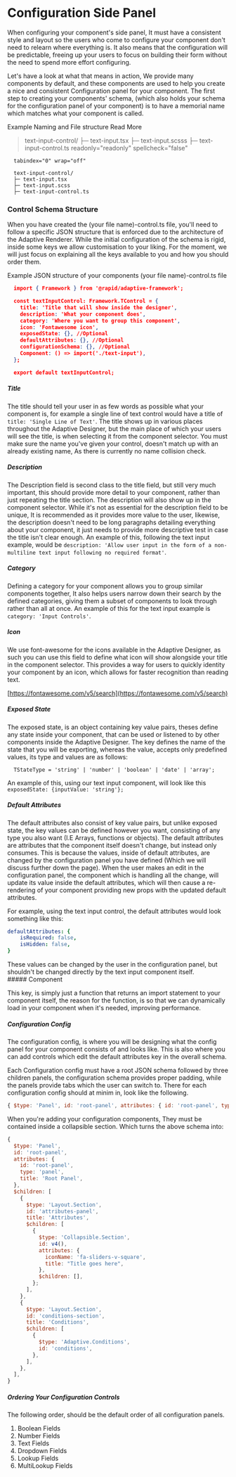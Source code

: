 # Configuration Side Panel

When configuring your component's side panel, It must have a consistent style and layout so the users who come to configure your component don't need to relearn where everything is. It also means that the configuration will be predictable, freeing up your users to focus on building their form without the need to spend more effort configuring.

Let's have a look at what that means in action, We provide many components by default, and these components are used to help you create a nice and consistent Configuration panel for your component. The first step to creating your components' schema, (which also holds your schema for the configuration panel of your component) is to have a memorial name which matches what your component is called.

<p class="callout info">Example Naming and File structure Read More</p>


>text-input-control/ ├─ text-input.tsx ├─ text-input.scsss ├─ text-input-control.ts
      readonly="readonly" spellcheck="false"
      
      tabindex="0" wrap="off"
```
  text-input-control/
  ├─ text-input.tsx
  ├─ text-input.scss
  ├─ text-input-control.ts
```

### Control Schema Structure

When you have created the (your file name)-control.ts file, you'll need to follow a specific JSON structure that is enforced due to the architecture of the Adaptive Renderer. While the initial configuration of the schema is rigid, inside some keys we allow customisation to your liking. For the moment, we will just focus on explaining all the keys available to you and how you should order them.

<p class="callout info">Example JSON structure of your components (your file name)-control.ts file</p>

```JSON
  import { Framework } from '@rapid/adaptive-framework';

  const textInputControl: Framework.TControl = {
    title: 'Title that will show inside the designer',
    description: 'What your component does',
    category: 'Where you want to group this component',
    icon: 'Fontawesome icon',
    exposedState: {}, //Optional
    defaultAttributes: {}, //Optional
    configurationSchema: {}, //Optional
    Component: () => import('./text-input'),
  };

  export default textInputControl;
```

##### Title

The title should tell your user in as few words as possible what your component is, for example a single line of text control would have a title of `title: 'Single Line of Text'`. The title shows up in various places throughout the Adaptive Designer, but the main place of which your users will see the title, is when selecting it from the component selector. You must make sure the name you've given your control, doesn't match up with an already existing name, As there is currently no name collision check.

##### Description

The Description field is second class to the title field, but still very much important, this should provide more detail to your component, rather than just repeating the title section. The description will also show up in the component selector. While it's not as essential for the description field to be unique, It is recommended as it provides more value to the user, likewise, the description doesn't need to be long paragraphs detailing everything about your component, it just needs to provide more descriptive test in case the title isn't clear enough. An example of this, following the text input example, would be `description: 'Allow user input in the form of a non-multiline text input following no required format'`.

##### Category

Defining a category for your component allows you to group similar components together, It also helps users narrow down their search by the defined categories, giving them a subset of components to look through rather than all at once. An example of this for the text input example is `category: 'Input Controls'`.

##### Icon

We use font-awesome for the icons available in the Adaptive Designer, as such you can use this field to define what icon will show alongside your title in the component selector. This provides a way for users to quickly identity your component by an icon, which allows for faster recognition than reading text.

[https://fontawesome.com/v5/search](https://fontawesome.com/v5/search)

##### Exposed State

The exposed state, is an object containing key value pairs, theses define any state inside your component, that can be used or listened to by other components inside the Adaptive Designer. The key defines the name of the state that you will be exporting, whereas the value, accepts only predefined values, its type and values are as follows:

```Nginx
  TStateType = 'string' | 'number' | 'boolean' | 'date' | 'array';
```

An example of this, using our text input component, will look like this `exposedState: {inputValue: 'string'};`

##### Default Attributes

The default attributes also consist of key value pairs, but unlike exposed state, the key values can be defined however you want, consisting of any type you also want (I.E Arrays, functions or objects). The default attributes are attributes that the component itself doesn't change, but instead only consumes. This is because the values, inside of default attributes, are changed by the configuration panel you have defined (Which we will discuss further down the page). When the user makes an edit in the configuration panel, the component which is handling all the change, will update its value inside the default attributes, which will then cause a re-rendering of your component providing new props with the updated default attributes.

For example, using the text input control, the default attributes would look something like this:

```YAML
defaultAttributes: {
	isRequired: false,
  	isHidden: false,
}
```

<div id="bkmrk-these-values-can-be-">These values can be changed by the user in the configuration panel, but shouldn't be changed directly by the text input component itself.</div>##### Component

This key, is simply just a function that returns an import statement to your component itself, the reason for the function, is so that we can dynamically load in your component when it's needed, improving performance.

##### Configuration Config

The configuration config, is where you will be designing what the config panel for your component consists of and looks like. This is also where you can add controls which edit the default attributes key in the overall schema.

Each Configuration config must have a root JSON schema followed by three children panels, the configuration schema provides proper padding, while the panels provide tabs which the user can switch to. There for each configuration config should at minim in, look like the following.

```js
{ $type: 'Panel', id: 'root-panel', attributes: { id: 'root-panel', type: 'panel', title: 'Root Panel', }, $children: [{ $type: 'Layout.Section', id: 'attributes-panel', title: 'Attributes', $children: [], }, { $type: 'Layout.Section', id: 'conditions-section', title: 'Conditions', $children: [{ $type: 'Adaptive.Conditions', id: 'conditions', },], },] }
```

When you're adding your configuration components, They must be contained inside a collapsible section. Which turns the above schema into:

```js
{
  $type: 'Panel',
  id: 'root-panel',
  attributes: {
    id: 'root-panel',
    type: 'panel',
    title: 'Root Panel',
  },
  $children: [
    {
      $type: 'Layout.Section',
      id: 'attributes-panel',
      title: 'Attributes',
      $children: [
      	{
          $type: 'Collapsible.Section',
          id: v4(),
          attributes: {
            iconName: 'fa-sliders-v-square',
            title: "Title goes here",
          },
          $children: [],
        };
      ],
    },
    {
      $type: 'Layout.Section',
      id: 'conditions-section',
      title: 'Conditions',
      $children: [
        {
          $type: 'Adaptive.Conditions',
          id: 'conditions',
        },
      ],
    },
  ],
}
```

##### Ordering Your Configuration Controls

The following order, should be the default order of all configuration panels.

1. Boolean Fields
2. Number Fields
3. Text Fields
4. Dropdown Fields
5. Lookup Fields
6. MultiLookup Fields